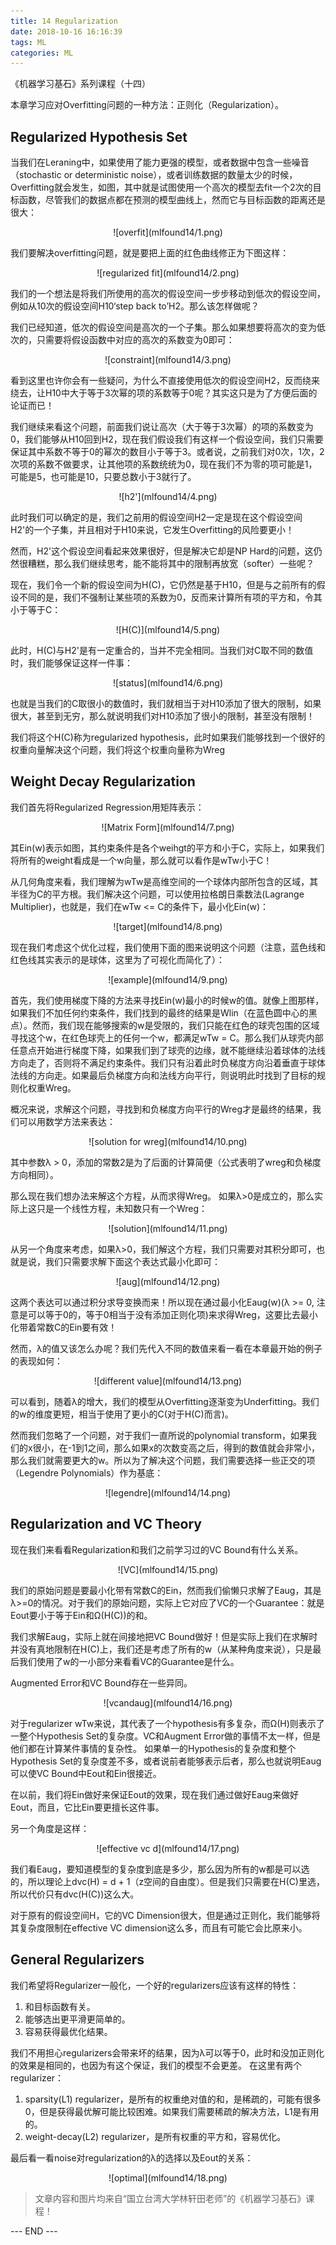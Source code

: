 ```yaml
---
title: 14 Regularization
date: 2018-10-16 16:16:39
tags: ML
categories: ML
---
```



《机器学习基石》系列课程（十四）

本章学习应对Overfitting问题的一种方法：正则化（Regularization）。
<!-- more -->

## Regularized Hypothesis Set
当我们在Leraning中，如果使用了能力更强的模型，或者数据中包含一些噪音（stochastic or deterministic noise），或者训练数据的数量太少的时候，Overfitting就会发生，如图，其中就是试图使用一个高次的模型去fit一个2次的目标函数，尽管我们的数据点都在预测的模型曲线上，然而它与目标函数的距离还是很大：

<div align=center> ![overfit](mlfound14/1.png) </div>

我们要解决overfitting问题，就是要把上面的红色曲线修正为下图这样：

<div align=center> ![regularized fit](mlfound14/2.png) </div>

我们的一个想法是将我们所使用的高次的假设空间一步步移动到低次的假设空间，例如从10次的假设空间H10‘step back to’H2。那么该怎样做呢？

我们已经知道，低次的假设空间是高次的一个子集。那么如果想要将高次的变为低次的，只需要将假设函数中对应的高次的系数变为0即可：

<div align=center> ![constraint](mlfound14/3.png) </div>

看到这里也许你会有一些疑问，为什么不直接使用低次的假设空间H2，反而绕来绕去，让H10中大于等于3次幂的项的系数等于0呢？其实这只是为了方便后面的论证而已！

我们继续来看这个问题，前面我们说让高次（大于等于3次幂）的项的系数变为0，我们能够从H10回到H2，现在我们假设我们有这样一个假设空间，我们只需要保证其中系数不等于0的幂次的数目小于等于3。或者说，之前我们对0次，1次，2次项的系数不做要求，让其他项的系数统统为0，现在我们不为零的项可能是1，可能是5，也可能是10，只要总数小于3就行了。

<div align=center> ![h2'](mlfound14/4.png) </div>

此时我们可以确定的是，我们之前用的假设空间H2一定是现在这个假设空间H2'的一个子集，并且相对于H10来说，它发生Overfitting的风险要更小！

然而，H2'这个假设空间看起来效果很好，但是解决它却是NP Hard的问题，这仍然很糟糕，那么我们继续思考，能不能将其中的限制再放宽（softer）一些呢？

现在，我们令一个新的假设空间为H(C)，它仍然是基于H10，但是与之前所有的假设不同的是，我们不强制让某些项的系数为0，反而来计算所有项的平方和，令其小于等于C：

<div align=center> ![H(C)](mlfound14/5.png) </div>

此时，H(C)与H2'是有一定重合的，当并不完全相同。当我们对C取不同的数值时，我们能够保证这样一件事：

<div align=center> ![status](mlfound14/6.png) </div>

也就是当我们的C取很小的数值时，我们就相当于对H10添加了很大的限制，如果很大，甚至到无穷，那么就说明我们对H10添加了很小的限制，甚至没有限制！

我们将这个H(C)称为regularized hypothesis，此时如果我们能够找到一个很好的权重向量解决这个问题，我们将这个权重向量称为Wreg

## Weight Decay Regularization
我们首先将Regularized Regression用矩阵表示：

<div align=center> ![Matrix Form](mlfound14/7.png) </div>

其Ein(w)表示如图，其约束条件是各个weihgt的平方和小于C，实际上，如果我们将所有的weight看成是一个w向量，那么就可以看作是wTw小于C！

从几何角度来看，我们理解为wTw是高维空间的一个球体内部所包含的区域，其半径为C的平方根。我们解决这个问题，可以使用拉格朗日乘数法(Lagrange Multiplier)，也就是，我们在wTw <= C的条件下，最小化Ein(w)：

<div align=center> ![target](mlfound14/8.png) </div>

现在我们考虑这个优化过程，我们使用下面的图来说明这个问题（注意，蓝色线和红色线其实表示的是球体，这里为了可视化而简化了）：

<div align=center> ![example](mlfound14/9.png) </div>

首先，我们使用梯度下降的方法来寻找Ein(w)最小的时候w的值。就像上图那样，如果我们不加任何约束条件，我们找到的最终的结果是Wlin（在蓝色圆中心的黑点）。然而，我们现在能够搜索的w是受限的，我们只能在红色的球壳包围的区域寻找这个w，在红色球壳上的任何一个w，都满足wTw = C。那么我们从球壳内部任意点开始进行梯度下降，如果我们到了球壳的边缘，就不能继续沿着球体的法线方向走了，否则将不满足约束条件。我们只有沿着此时负梯度方向沿着垂直于球体法线的方向走。如果最后负梯度方向和法线方向平行，则说明此时找到了目标的规则化权重Wreg。

概况来说，求解这个问题，寻找到和负梯度方向平行的Wreg才是最终的结果，我们可以用数学方法来表达：

<div align=center> ![solution for wreg](mlfound14/10.png) </div>

其中参数λ > 0，添加的常数2是为了后面的计算简便（公式表明了wreg和负梯度方向相同）。

那么现在我们想办法来解这个方程，从而求得Wreg。
如果λ>0是成立的，那么实际上这只是一个线性方程，未知数只有一个Wreg：

<div align=center> ![solution](mlfound14/11.png) </div>

从另一个角度来考虑，如果λ>0，我们解这个方程，我们只需要对其积分即可，也就是说，我们只需要求解下面这个表达式最小化即可：

<div align=center> ![aug](mlfound14/12.png) </div>

这两个表达可以通过积分求导变换而来！所以现在通过最小化Eaug(w)(λ >= 0, 注意是可以等于0的，等于0相当于没有添加正则化项)来求得Wreg，这要比去最小化带着常数C的Ein要有效！

然而，λ的值又该怎么办呢？我们先代入不同的数值来看一看在本章最开始的例子的表现如何：

<div align=center> ![different value](mlfound14/13.png) </div>

可以看到，随着λ的增大，我们的模型从Overfitting逐渐变为Underfitting。我们的w的维度更短，相当于使用了更小的C(对于H(C)而言)。

然而我们忽略了一个问题，对于我们一直所说的polynomial transform，如果我们的x很小，在-1到1之间，那么如果x的次数变高之后，得到的数值就会非常小，那么我们就需要更大的w。所以为了解决这个问题，我们需要选择一些正交的项（Legendre Polynomials）作为基底：

<div align=center> ![legendre](mlfound14/14.png) </div>

## Regularization and VC Theory
现在我们来看看Regularization和我们之前学习过的VC Bound有什么关系。

<div align=center> ![VC](mlfound14/15.png) </div>

我们的原始问题是要最小化带有常数C的Ein，然而我们偷懒只求解了Eaug，其是λ>=0的情况。对于我们的原始问题，实际上它对应了VC的一个Guarantee：就是Eout要小于等于Ein和Ω(H(C))的和。

我们求解Eaug，实际上就在间接地把VC Bound做好！但是实际上我们在求解时并没有真地限制在H(C)上，我们还是考虑了所有的w（从某种角度来说），只是最后我们使用了w的一小部分来看看VC的Guarantee是什么。

Augmented Error和VC Bound存在一些异同。

<div align=center> ![vcandaug](mlfound14/16.png) </div>

对于regularizer wTw来说，其代表了一个hypothesis有多复杂，而Ω(H)则表示了一整个Hypothesis Set的复杂度。VC和Augment Error做的事情不太一样，但是他们都在计算某件事情的复杂性。
如果单一的Hypothesis的复杂度和整个Hypothesis Set的复杂度差不多，或者说前者能够表示后者，那么也就说明Eaug可以使VC Bound中Eout和Ein很接近。

在以前，我们将Ein做好来保证Eout的效果，现在我们通过做好Eaug来做好Eout，而且，它比Ein要更擅长这件事。

另一个角度是这样：

<div align=center> ![effective vc d](mlfound14/17.png) </div>

我们看Eaug，要知道模型的复杂度到底是多少，那么因为所有的w都是可以选的，所以理论上dvc(H) = d + 1（z空间的自由度）。但是我们只需要在H(C)里选，所以代价只有dvc(H(C))这么大。

对于原有的假设空间H，它的VC Dimension很大，但是通过正则化，我们能够将其复杂度限制在effective VC dimension这么多，而且有可能它会比原来小。

## General Regularizers
我们希望将Regularizer一般化，一个好的regularizers应该有这样的特性：
1. 和目标函数有关。
2. 能够选出更平滑更简单的。
3. 容易获得最优化结果。

我们不用担心regularizers会带来坏的结果，因为λ可以等于0，此时和没加正则化的效果是相同的，也因为有这个保证，我们的模型不会更差。
在这里有两个regularizer：

1. sparsity(L1) regularizer，是所有的权重绝对值的和，是稀疏的，可能有很多0，但是获得最优解可能比较困难。如果我们需要稀疏的解决方法，L1是有用的。
2. weight-decay(L2) regularizer，是所有权重的平方和，容易优化。

最后看一看noise对regularization的λ的选择以及Eout的关系：
<div align=center> ![optimal](mlfound14/18.png) </div>

> 文章内容和图片均来自“国立台湾大学林轩田老师”的《机器学习基石》课程！

--- END --- 